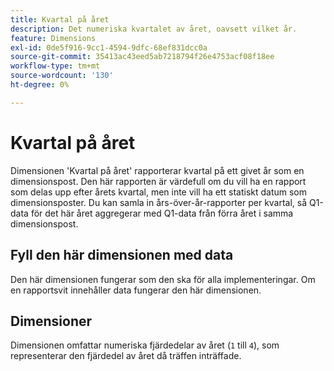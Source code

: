 ```yaml
---
title: Kvartal på året
description: Det numeriska kvartalet av året, oavsett vilket år.
feature: Dimensions
exl-id: 0de5f916-9cc1-4594-9dfc-68ef831dcc0a
source-git-commit: 35413ac43eed5ab7218794f26e4753acf08f18ee
workflow-type: tm+mt
source-wordcount: '130'
ht-degree: 0%

---
```


# Kvartal på året

Dimensionen &#39;Kvartal på året&#39; rapporterar kvartal på ett givet år som en dimensionspost. Den här rapporten är värdefull om du vill ha en rapport som delas upp efter årets kvartal, men inte vill ha ett statiskt datum som dimensionsposter. Du kan samla in års-över-år-rapporter per kvartal, så Q1-data för det här året aggregerar med Q1-data från förra året i samma dimensionspost.

## Fyll den här dimensionen med data

Den här dimensionen fungerar som den ska för alla implementeringar. Om en rapportsvit innehåller data fungerar den här dimensionen.

## Dimensioner

Dimensionen omfattar numeriska fjärdedelar av året (`1` till `4`), som representerar den fjärdedel av året då träffen inträffade.

